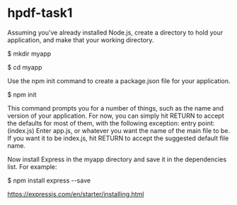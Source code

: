 # hpdf-task1

Assuming you’ve already installed Node.js, create a directory to hold your application, and make that your working directory.

$ mkdir myapp

$ cd myapp

Use the npm init command to create a package.json file for your application. 

$ npm init

This command prompts you for a number of things, such as the name and version of your application. For now, you can simply hit RETURN to accept the defaults for most of them, with the following exception:
entry point: (index.js)
Enter app.js, or whatever you want the name of the main file to be. If you want it to be index.js, hit RETURN to accept the suggested default file name.

Now install Express in the myapp directory and save it in the dependencies list. For example:

$ npm install express --save

https://expressjs.com/en/starter/installing.html
